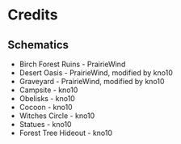 Credits
=======

Schematics
----------
* Birch Forest Ruins - PrairieWind
* Desert Oasis - PrairieWind, modified by kno10
* Graveyard - PrairieWind, modified by kno10
* Campsite - kno10
* Obelisks - kno10
* Cocoon - kno10
* Witches Circle - kno10
* Statues - kno10
* Forest Tree Hideout - kno10
